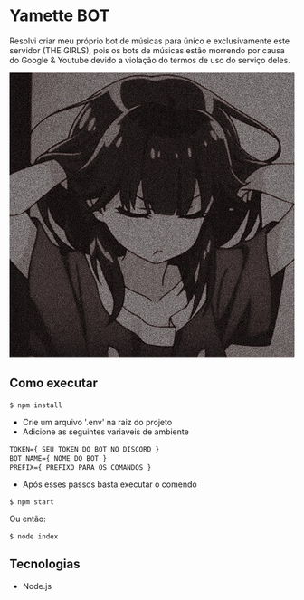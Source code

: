 # Yamette BOT


<p align="left">Resolvi criar meu próprio bot de músicas para único e exclusivamente este servidor (THE GIRLS), pois os bots de músicas estão morrendo por causa do Google & Youtube devido a violação do termos de uso do serviço deles.</p>

![](./img/yamette-profile.jpg)

## Como executar

```
$ npm install
```

- Crie um arquivo '.env' na raiz do projeto
- Adicione as seguintes variaveis de ambiente
```
TOKEN={ SEU TOKEN DO BOT NO DISCORD }
BOT_NAME={ NOME DO BOT }
PREFIX={ PREFIXO PARA OS COMANDOS }
```
- Após esses passos basta executar o comendo
```
$ npm start
```
Ou então:
```
$ node index
```

## Tecnologias

- Node.js
